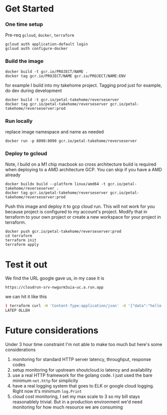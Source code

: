 # Get Started
### One time setup
Pre-req `gcloud`, `docker`, `terraform`
```
gcloud auth application-default login
gcloud auth configure-docker
```
### Build the image
```
docker build -t gcr.io/PROJECT/NAME .
docker tag gcr.io/PROJECT/NAME gcr.io/PROJECT/NAME:ENV
```
for example I build into my takehome project. Tagging prod just for example, do dev during development
```
docker build -t gcr.io/petal-takehome/reverseserver
docker tag gcr.io/petal-takehome/reverseserver gcr.io/petal-takehome/reverseserver:prod
```
### Run locally
replace image namespace and name as needed
```
docker run -p 8090:8090 gcr.io/petal-takehome/reverseserver
```
### Deploy to gcloud
Note, I build on a M1 chip macbook so cross architecture build is required when deploying to a AMD architecture GCP. You can skip if you have a AMD already
```
docker buildx build --platform linux/amd64 -t gcr.io/petal-takehome/reverseserver .
docker tag gcr.io/petal-takehome/reverseserver gcr.io/petal-takehome/reverseserver:prod
```
Push this image and deploy it to gcp cloud run. This will not work for you because project is configured to my account's project.
Modify that in terraform to your own project or create a new workspace for your project in terraform.
```
docker push gcr.io/petal-takehome/reverseserver:prod
cd terraform
terraform init
terraform apply
```
# Test it out
We find the URL google gave us, in my case it is 
```
https://cloudrun-srv-nwgurm3uia-uc.a.run.app
```
we can hit it like this
```bash
) terraform curl -H 'Content-Type:application/json' -d '{"data":"hello petal"}' https://cloudrun-srv-nwgurm3uia-uc.a.run.app/v1
LATEP OLLEH
```

# Future considerations
Under 3 hour time constraint I'm not able to make too much but here's some considerations
1. monitoring for standard HTTP server latency, throughput, response codes
2. setup monitoring for upstream shoutcloud.io latency and availability
3. use a real HTTP framework for the golang code. I just used the bare minimum `net.http` for simplicity
4. have a real logging system that goes to ELK or google cloud logging. Right now it's minimum `log.Print`
5. cloud cost monitoring, I set my max scale to 3 so my bill stays reasonablely trivial. But in a production environment we'd need monitoring for how much resource we are consuming